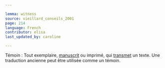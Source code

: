 ```yaml
---

lemma: witness
source: vieillard_conseils_2001
page: 214
language: French
contributor: elisa
last_updated_by: caroline

---
```


Témoin : Tout exemplaire, [manuscrit](manuscript.html) ou imprimé, qui [transmet](textualTransmission) un texte. Une traduction ancienne peut être utilisée comme un témoin.
